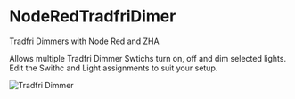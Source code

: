 # NodeRedTradfriDimer
Tradfri Dimmers with Node Red and ZHA

Allows multiple Tradfri Dimmer Swtichs turn on, off and dim selected lights.  Edit the Swithc and Light assignments to suit your setup.

![Tradfri Dimmer](https://user-images.githubusercontent.com/6831175/176886111-d826bb98-c9f3-47f3-b21b-d31bfaf0d2f3.png)
